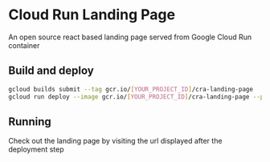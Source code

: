 # Cloud Run Landing Page

An open source react based landing page served from Google Cloud Run container

## Build and deploy

```bash
gcloud builds submit --tag gcr.io/[YOUR_PROJECT_ID]/cra-landing-page
gcloud run deploy --image gcr.io/[YOUR_PROJECT_ID]/cra-landing-page --platform managed
```

## Running
Check out the landing page by visiting the url displayed after the deployment step
